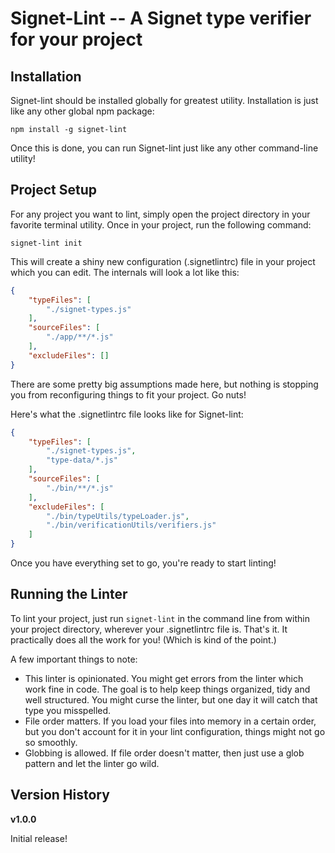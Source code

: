 Signet-Lint -- A Signet type verifier for your project
======================================================

## Installation ##

Signet-lint should be installed globally for greatest utility.  Installation is just like any other global npm package:

`npm install -g signet-lint`

Once this is done, you can run Signet-lint just like any other command-line utility!

## Project Setup ##

For any project you want to lint, simply open the project directory in your favorite terminal utility.  Once in your project, run the following command:

`signet-lint init`

This will create a shiny new configuration (.signetlintrc) file in your project which you can edit.  The internals will look a lot like this:

```json
{
    "typeFiles": [
        "./signet-types.js"
    ],
    "sourceFiles": [
        "./app/**/*.js"
    ],
    "excludeFiles": []
}
```

There are some pretty big assumptions made here, but nothing is stopping you from reconfiguring things to fit your project.  Go nuts!

Here's what the .signetlintrc file looks like for Signet-lint:

```json
{
    "typeFiles": [
        "./signet-types.js",
        "type-data/*.js"
    ],
    "sourceFiles": [
        "./bin/**/*.js"
    ],
    "excludeFiles": [
        "./bin/typeUtils/typeLoader.js",
        "./bin/verificationUtils/verifiers.js"
    ]
}
```

Once you have everything set to go, you're ready to start linting!

## Running the Linter ##

To lint your project, just run `signet-lint` in the command line from within your project directory, wherever your .signetlintrc file is.  That's it.  It practically does all the work for you! (Which is kind of the point.)

A few important things to note:

- This linter is opinionated. You might get errors from the linter which work fine in code. The goal is to help keep things organized, tidy and well structured.  You might curse the linter, but one day it will catch that type you misspelled.
- File order matters.  If you load your files into memory in a certain order, but you don't account for it in your lint configuration, things might not go so smoothly.
- Globbing is allowed. If file order doesn't matter, then just use a glob pattern and let the linter go wild.

## Version History ##

**v1.0.0**

Initial release!